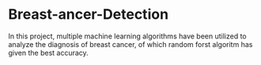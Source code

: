 # Breast-ancer-Detection
In this project, multiple machine learning algorithms have been utilized to analyze the diagnosis of breast cancer, of which random forst algoritm has given the best accuracy.

